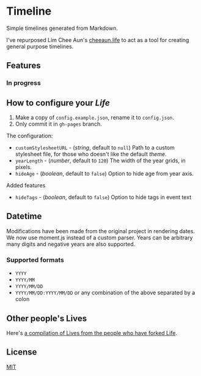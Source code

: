 # Timeline

Simple timelines generated from Markdown.

I've repurposed Lim Chee Aun's [cheeaun.life](https://github.com/cheeaun/life) to act as a tool for creating general purpose timelines.

## Features

### In progress

## How to configure your _Life_

1. Make a copy of `config.example.json`, rename it to `config.json`.
2. Only commit it in `gh-pages` branch.

The configuration:

- `customStylesheetURL` - (_string_, default to `null`) Path to a custom stylesheet file, for those who doesn't like the default _theme_.
- `yearLength` - (_number_, default to `120`) The width of the year grids, in pixels.
- `hideAge` - (_boolean_, default to `false`) Option to hide age from year axis.

Added features

- `hideTags` - (_boolean_, default to `false`) Option to hide tags in event text

## Datetime

Modifications have been made from the original project in rendering dates. We now use moment.js instead of a custom parser. Years can be arbitrary many digits and negative years are also supported.

### Supported formats

- `YYYY`
- `YYYY/MM`
- `YYYY/MM/DD`
- `YYYY/MM/DD:YYYY/MM/DD` or any combination of the above separated by a colon

## Other people's Lives

Here's [a compilation of Lives from the people who have forked Life](https://github.com/cheeaun/life/wiki/Lives).

## License

[MIT](http://cheeaun.mit-license.org/)
